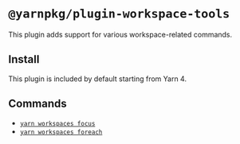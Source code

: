 # `@yarnpkg/plugin-workspace-tools`

This plugin adds support for various workspace-related commands.

## Install

This plugin is included by default starting from Yarn 4.

## Commands

- [`yarn workspaces focus`](https://yarnpkg.com/cli/workspaces/focus)
- [`yarn workspaces foreach`](https://yarnpkg.com/cli/workspaces/foreach)
